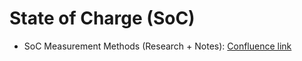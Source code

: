 # State of Charge (SoC)

- SoC Measurement Methods (Research + Notes): [Confluence link](https://uwmidsun.atlassian.net/wiki/spaces/S/pages/3184656385/SoC+Measurement+Methods+Research+Notes)